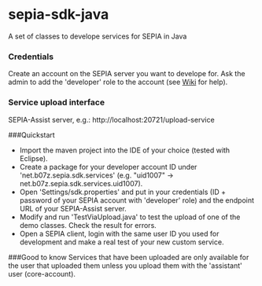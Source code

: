 # sepia-sdk-java
A set of classes to develope services for SEPIA in Java

### Credentials
Create an account on the SEPIA server you want to develope for.
Ask the admin to add the 'developer' role to the account (see [Wiki](https://github.com/SEPIA-Framework/sepia-docs/wiki/Create-and-Edit-Users) for help).

### Service upload interface
SEPIA-Assist server, e.g.: http://localhost:20721/upload-service

###Quickstart
- Import the maven project into the IDE of your choice (tested with Eclipse).
- Create a package for your developer account ID under 'net.b07z.sepia.sdk.services' (e.g. "uid1007" -> net.b07z.sepia.sdk.services.uid1007).
- Open 'Settings/sdk.properties' and put in your credentials (ID + password of your SEPIA account with 'developer' role) and the endpoint URL of your SEPIA-Assist server.
- Modify and run 'TestViaUpload.java' to test the upload of one of the demo classes. Check the result for errors.
- Open a SEPIA client, login with the same user ID you used for development and make a real test of your new custom service.

###Good to know
Services that have been uploaded are only available for the user that uploaded them unless you upload them with the 'assistant' user (core-account).
